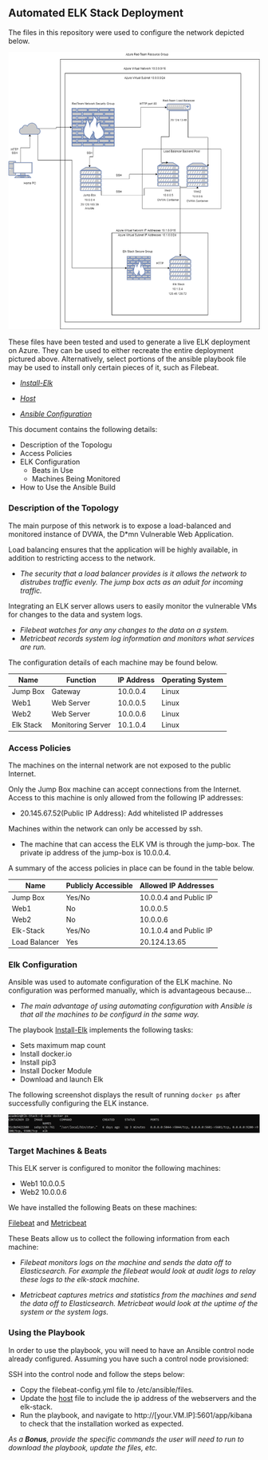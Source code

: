 ## Automated ELK Stack Deployment

The files in this repository were used to configure the network depicted below.

![](Diagrams/Elk%20Stack%20done.drawio.png)


These files have been tested and used to generate a live ELK deployment on Azure. They can be used to either recreate the entire deployment pictured above. Alternatively, select portions of the ansible playbook file may be used to install only certain pieces of it, such as Filebeat.

  - _[Install-Elk](Ansible/Install-elk.yml)_

  - _[Host](Ansible/hosts)_

  - _[Ansible Configuration](Ansible/ansible.cfg)_

This document contains the following details:
- Description of the Topologu
- Access Policies
- ELK Configuration
  - Beats in Use
  - Machines Being Monitored
- How to Use the Ansible Build


### Description of the Topology

The main purpose of this network is to expose a load-balanced and monitored instance of DVWA, the D*mn Vulnerable Web Application.

Load balancing ensures that the application will be highly available, in addition to restricting access to the network.
- _The security that a load balancer provides is it allows the network to distrubes traffic evenly. The jump box acts as an aduit for incoming traffic._

Integrating an ELK server allows users to easily monitor the vulnerable VMs for changes to the data and system logs.
- _Filebeat watches for any any changes to the data on a system._
- _Metricbeat records system log information and monitors what services are run._

The configuration details of each machine may be found below.

| Name      | Function          | IP Address | Operating System |
|-----------|-------------------|------------|------------------|
| Jump Box  | Gateway           | 10.0.0.4   | Linux            |
| Web1      | Web Server        | 10.0.0.5   | Linux            |
| Web2      | Web Server        | 10.0.0.6   | Linux            |
| Elk Stack | Monitoring Server | 10.1.0.4   | Linux            |

### Access Policies

The machines on the internal network are not exposed to the public Internet. 

Only the Jump Box machine can accept connections from the Internet. Access to this machine is only allowed from the following IP addresses: 
- 20.145.67.52(Public IP Address): Add whitelisted IP addresses

Machines within the network can only be accessed by ssh.
- The machine that can access the ELK VM is through the jump-box. The private ip address of the jump-box is 10.0.0.4.

A summary of the access policies in place can be found in the table below.

| Name          | Publicly Accessible | Allowed IP Addresses     |
|---------------|---------------------|--------------------------|
| Jump Box      | Yes/No              | 10.0.0.4 and Public IP   |
| Web1          | No                  | 10.0.0.5                 |
| Web2          | No                  | 10.0.0.6                 |
| Elk-Stack     | Yes/No              | 10.1.0.4 and Public IP   |
| Load Balancer | Yes                 | 20.124.13.65             |
### Elk Configuration

Ansible was used to automate configuration of the ELK machine. No configuration was performed manually, which is advantageous because...
- _The main advantage of using automating configuration with Ansible is that all the machines to be configurd in the same way._

The playbook [Install-Elk](Ansible/Install-elk.yml) implements the following tasks:
- Sets maximum map count
- Install docker.io
- Install pip3
- Install Docker Module
- Download and launch Elk

The following screenshot displays the result of running `docker ps` after successfully configuring the ELK instance.

![](Images/Elk%20Stack%20Docker.png)

### Target Machines & Beats
This ELK server is configured to monitor the following machines:
- Web1 10.0.0.5
- Web2 10.0.0.6

We have installed the following Beats on these machines:

[Filebeat](Ansible/filebeat-playbook.yml) and [Metricbeat](Ansible/metricbeat-playbook.yml)

These Beats allow us to collect the following information from each machine:
- _Filebeat monitors logs on the machine and sends the data off to Elasticsearch. For example the filebeat would look at audit logs to relay these logs to the elk-stack machine._

- _Metricbeat captures metrics and statistics from the machines and send the data off to Elasticsearch. Metricbeat would look at the uptime of the system or the system logs._

### Using the Playbook
In order to use the playbook, you will need to have an Ansible control node already configured. Assuming you have such a control node provisioned: 

SSH into the control node and follow the steps below:
- Copy the filebeat-config.yml file to /etc/ansible/files.
- Update the [host](Ansible/hosts) file to include the ip address of the webservers and the elk-stack. 
- Run the playbook, and navigate to http://[your.VM.IP]:5601/app/kibana to check that the installation worked as expected.


_As a **Bonus**, provide the specific commands the user will need to run to download the playbook, update the files, etc._



